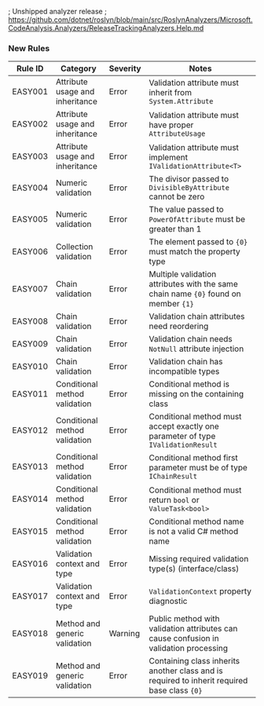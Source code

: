 ; Unshipped analyzer release
; https://github.com/dotnet/roslyn/blob/main/src/RoslynAnalyzers/Microsoft.CodeAnalysis.Analyzers/ReleaseTrackingAnalyzers.Help.md

### New Rules

Rule ID | Category | Severity | Notes
--------|----------|----------|-------
EASY001 | Attribute usage and inheritance | Error | Validation attribute must inherit from `System.Attribute`
EASY002 | Attribute usage and inheritance | Error | Validation attribute must have proper `AttributeUsage`
EASY003 | Attribute usage and inheritance | Error | Validation attribute must implement `IValidationAttribute<T>`
EASY004 | Numeric validation | Error | The divisor passed to `DivisibleByAttribute` cannot be zero
EASY005 | Numeric validation | Error | The value passed to `PowerOfAttribute` must be greater than 1
EASY006 | Collection validation | Error | The element passed to `{0}` must match the property type
EASY007 | Chain validation | Error | Multiple validation attributes with the same chain name `{0}` found on member `{1}`
EASY008 | Chain validation | Error | Validation chain attributes need reordering
EASY009 | Chain validation | Error | Validation chain needs `NotNull` attribute injection
EASY010 | Chain validation | Error | Validation chain has incompatible types
EASY011 | Conditional method validation | Error | Conditional method is missing on the containing class
EASY012 | Conditional method validation | Error | Conditional method must accept exactly one parameter of type `IValidationResult`
EASY013 | Conditional method validation | Error | Conditional method first parameter must be of type `IChainResult`
EASY014 | Conditional method validation | Error | Conditional method must return `bool` or `ValueTask<bool>`
EASY015 | Conditional method validation | Error | Conditional method name is not a valid C# method name
EASY016 | Validation context and type | Error | Missing required validation type(s) (interface/class)
EASY017 | Validation context and type | Error | `ValidationContext` property diagnostic
EASY018 | Method and generic validation | Warning | Public method with validation attributes can cause confusion in validation processing
EASY019 | Method and generic validation | Error | Containing class inherits another class and is required to inherit required base class `{0}`
